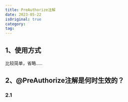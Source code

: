 ```yaml
---
title: PreAuthorize注解
date: 2023-05-22
isOriginal: true
category: 
tag: 
---
```


## 1、使用方式

比较简单，省略.....

## 2、@PreAuthorize注解是何时生效的？

### 2.1 
